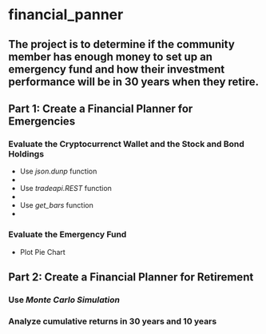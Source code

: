 # financial_panner

## The project is to determine if the community member has enough money to set up an emergency fund and how their investment performance will be in 30 years when they retire.
 
## Part 1: Create a Financial Planner for Emergencies

### Evaluate the Cryptocurrenct Wallet and the Stock and Bond Holdings 

  * Use *json.dunp* function
  * 
  * Use *tradeapi.REST* function
  * 
  * Use *get_bars* function
  * 
### Evaluate the Emergency Fund

  * Plot Pie Chart

## Part 2: Create a Financial Planner for Retirement

### Use ***Monte Carlo Simulation***

### Analyze cumulative returns in 30 years and 10 years

